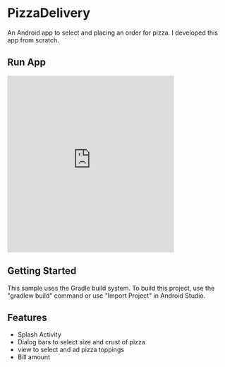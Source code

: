 # PizzaDelivery
An Android app to select and placing an order for pizza. I developed this app from scratch.

## Run App

<iframe src="https://appetize.io/embed/z581rjnwk0mkw71xcb9jtaadrc?device=iphone5s&scale=50&autoplay=false&orientation=portrait&deviceColor=black" width="378px" height="400px" frameborder="0" scrolling="no"></iframe>

## Getting Started
This sample uses the Gradle build system. To build this project, use the "gradlew build" command or use "Import Project" in Android Studio.

## Features
* Splash Activity
* Dialog bars to select size and crust of pizza
* view to select and ad pizza toppings
* Bill amount
